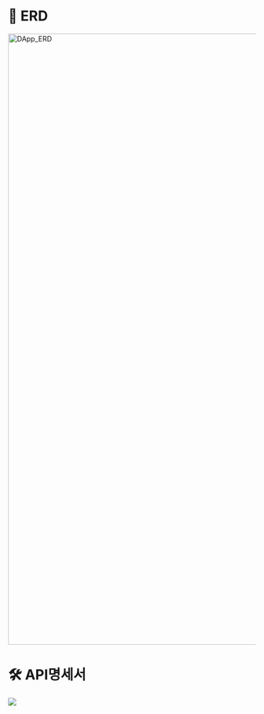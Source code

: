 # 📏 ERD
<img width="1245" alt="DApp_ERD" src="https://user-images.githubusercontent.com/20571260/185790398-0ae5cb0a-1309-4932-b167-7cb010e009e6.png">



# 🛠 API명세서
<a href="https://protective-iodine-bc7.notion.site/API-81b6a8e46e2f4560ae6a1c30880e0f44" target="_blank"><img src="https://img.shields.io/badge/API명세서 보기-FA5A30?style=for-the-badge&logo=&logoColor="/></a>

